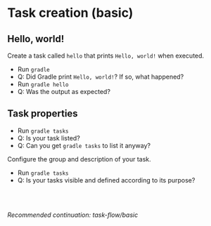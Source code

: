# Task creation (basic)

## Hello, world!

Create a task called `hello` that prints `Hello, world!` when executed.

- Run `gradle`
- Q: Did Gradle print `Hello, world!`? If so, what happened?
- Run `gradle hello`
- Q: Was the output as expected?

## Task properties

- Run `gradle tasks`
- Q: Is your task listed?
- Q: Can you get `gradle tasks` to list it anyway?

Configure the group and description of your task.

- Run `gradle tasks`
- Q: Is your tasks visible and defined according to its purpose? 

<br>
<br>

_Recommended continuation: *task-flow/basic*_
